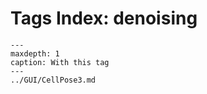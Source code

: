 # Tags Index: denoising

```{toctree}
---
maxdepth: 1
caption: With this tag
---
../GUI/CellPose3.md
```
